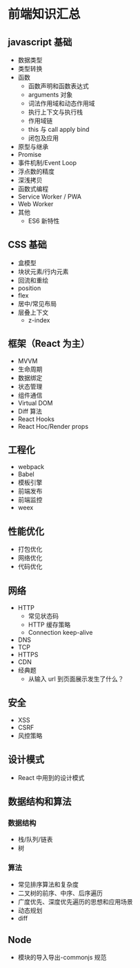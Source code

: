 # 前端知识汇总

## javascript 基础

- 数据类型
- 类型转换
- 函数
  - 函数声明和函数表达式
  - arguments 对象
  - 词法作用域和动态作用域
  - 执行上下文与执行栈
  - 作用域链
  - this 与 call apply bind
  - 闭包及应用
- 原型与继承
- Promise
- 事件机制/Event Loop
- 浮点数的精度
- 深浅拷贝
- 函数式编程
- Service Worker / PWA
- Web Worker
- 其他
  - ES6 新特性

## CSS 基础

- 盒模型
- 块状元素/行内元素
- 回流和重绘
- position
- flex
- 居中/常见布局
- 层叠上下文
  - z-index

## 框架（React 为主）

- MVVM
- 生命周期
- 数据绑定
- 状态管理
- 组件通信
- Virtual DOM
- Diff 算法
- React Hooks
- React Hoc/Render props

## 工程化

- webpack
- Babel
- 模板引擎
- 前端发布
- 前端监控
- weex

## 性能优化

- 打包优化
- 网络优化
- 代码优化

## 网络

- HTTP
  - 常见状态码
  - HTTP 缓存策略
  - Connection keep-alive
- DNS
- TCP
- HTTPS
- CDN
- 经典题
  - 从输入 url 到页面展示发生了什么？

## 安全

- XSS
- CSRF
- 风控策略

## 设计模式

- React 中用到的设计模式

## 数据结构和算法

### 数据结构

- 栈/队列/链表
- 树

### 算法

- 常见排序算法和复杂度
- 二叉树的前序、中序、后序遍历
- 广度优先、深度优先遍历的思想和应用场景
- 动态规划
- diff

## Node

- 模块的导入导出-commonjs 规范
